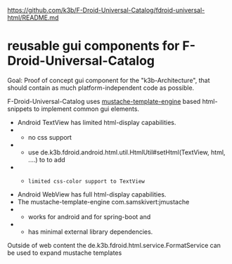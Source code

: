 https://github.com/k3b/F-Droid-Universal-Catalog/fdroid-universal-html/README.md

# reusable gui components for F-Droid-Universal-Catalog

Goal: Proof of concept gui component for the "k3b-Architecture", that should contain as much
platform-independent code as possible.

F-Droid-Universal-Catalog uses
[mustache-template-engine](http://mustache.github.io/mustache.5.html) based html-snippets to
implement common gui elements.

* Android TextView has limited html-display capabilities.
*
    * no css support
*
    * use de.k3b.fdroid.android.html.util.HtmlUtil#setHtml(TextView, html, ....) to to add
*
    *     limited css-color support to TextView
* Android WebView has full html-display capabilities.
* The mustache-template-engine com.samskivert:jmustache
*
    * works for android and for spring-boot and
*
    * has minimal external library dependencies.

Outside of web content the de.k3b.fdroid.html.service.FormatService can be used to expand mustache
templates
